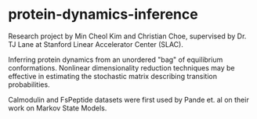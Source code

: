 # protein-dynamics-inference
Research project by Min Cheol Kim and Christian Choe, supervised by Dr. TJ Lane at Stanford Linear Accelerator Center (SLAC).

Inferring protein dynamics from an unordered "bag" of equilibrium conformations. Nonlinear dimensionality reduction techniques may be effective in estimating the stochastic matrix describing transition probabilities.

Calmodulin and FsPeptide datasets were first used by Pande et. al on their work on Markov State Models.

